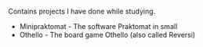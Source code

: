 Contains projects I have done while studying.

  * Minipraktomat - The software Praktomat in small
  * Othello - The board game Othello (also called Reversi)